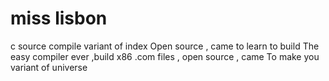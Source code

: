 # miss lisbon
c source compile variant of index
Open source , came to learn to build
The easy compiler ever ,build x86
.com files , open source , came
To make you variant of universe


